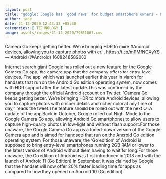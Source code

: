 ```yaml
---
layout: post
title: "google: Google has ‘good news’ for budget smartphone owners - Latest News"
author: jane 
date: 21-12-2020 12:43:33 +05:30 
categories: [ TECHNOLOGY ] 
image: assets/images/21-12-2020/79821067.cms
---
```

Camera Go keeps getting better. We’re bringing HDR to more #Android devices, allowing you to capture photos with cr… https://t.co/mPMfNCXyYS — Android (@Android) 1608248589000

Internet search giant Google has rolled out a new feature for the Google Camera Go app, the camera app that the company offers for entry-level devices. The app, which was launched earlier this year in March for handsets that run on the Android Go edition operating system, now comes with HDR support after the latest update.This was confirmed by the company through the official Android account on Twitter. “Camera Go keeps getting better. We’re bringing HDR to more Android devices, allowing you to capture photos with crisper details and richer color at any time of day,” reads the tweet.The feature should be rolled out with the next OTA update of the app.Back in October, Google rolled out Night Mode to the Google Camera Go app, allowing Android Go smartphones to allow users to capture high-quality photos in low-light and without flash support.For those unaware, the Google Camera Go app is a toned-down version of the Google Camera app and is aimed for handsets that run on the Android Go edition operating system. For those unaware, the ‘Go edition’ of Android is supposed to bring entry-level smartphones running 2GB RAM or lower to the latest version of Android without them having to wait for long.For those unaware, the Go edition of Android was first introduced in 2018 and with the launch of Android 11 (Go Edition) in September, it was claimed by Google that the handset will now offer 20% faster loading time for apps as compared to how they opened on Android 10 (Go edition).